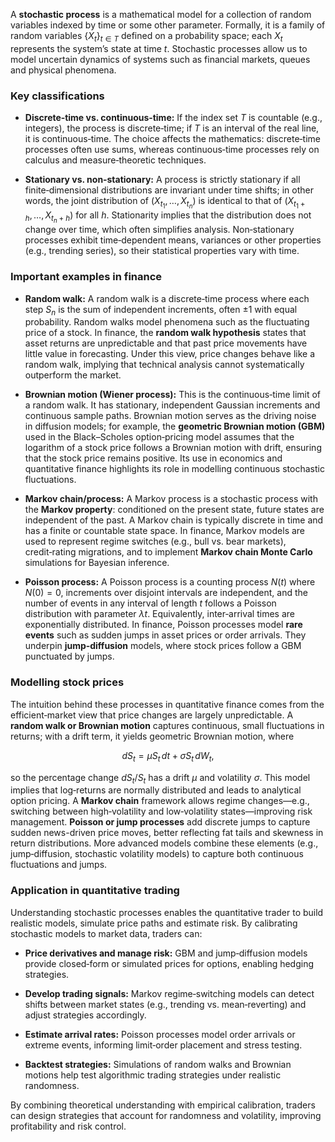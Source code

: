 A **stochastic process** is a mathematical model for a collection of random variables indexed by time or some other parameter.  Formally, it is a family of random variables $\{X_t\}_{t \in T}$ defined on a probability space; each $X_t$ represents the system’s state at time $t$.  Stochastic processes allow us to model uncertain dynamics of systems such as financial markets, queues and physical phenomena.

### Key classifications

* **Discrete‑time vs. continuous‑time:**  If the index set $T$ is countable (e.g., integers), the process is discrete‑time; if $T$ is an interval of the real line, it is continuous‑time.  The choice affects the mathematics: discrete‑time processes often use sums, whereas continuous‑time processes rely on calculus and measure‑theoretic techniques.

* **Stationary vs. non‑stationary:**  A process is strictly stationary if all finite‑dimensional distributions are invariant under time shifts; in other words, the joint distribution of $(X_{t_1}, \dots, X_{t_n})$ is identical to that of $(X_{t_1+h}, \dots, X_{t_n+h})$ for all $h$.  Stationarity implies that the distribution does not change over time, which often simplifies analysis.  Non‑stationary processes exhibit time‑dependent means, variances or other properties (e.g., trending series), so their statistical properties vary with time.

### Important examples in finance

* **Random walk:**  A random walk is a discrete‑time process where each step $S_n$ is the sum of independent increments, often ±1 with equal probability.  Random walks model phenomena such as the fluctuating price of a stock.  In finance, the **random walk hypothesis** states that asset returns are unpredictable and that past price movements have little value in forecasting.  Under this view, price changes behave like a random walk, implying that technical analysis cannot systematically outperform the market.

* **Brownian motion (Wiener process):**  This is the continuous‑time limit of a random walk.  It has stationary, independent Gaussian increments and continuous sample paths.  Brownian motion serves as the driving noise in diffusion models; for example, the **geometric Brownian motion (GBM)** used in the Black–Scholes option‑pricing model assumes that the logarithm of a stock price follows a Brownian motion with drift, ensuring that the stock price remains positive.  Its use in economics and quantitative finance highlights its role in modelling continuous stochastic fluctuations.

* **Markov chain/process:**  A Markov process is a stochastic process with the **Markov property**: conditioned on the present state, future states are independent of the past.  A Markov chain is typically discrete in time and has a finite or countable state space.  In finance, Markov models are used to represent regime switches (e.g., bull vs. bear markets), credit‑rating migrations, and to implement **Markov chain Monte Carlo** simulations for Bayesian inference.

* **Poisson process:**  A Poisson process is a counting process $N(t)$ where $N(0)=0$, increments over disjoint intervals are independent, and the number of events in any interval of length $t$ follows a Poisson distribution with parameter $\lambda t$.  Equivalently, inter‑arrival times are exponentially distributed.  In finance, Poisson processes model **rare events** such as sudden jumps in asset prices or order arrivals.  They underpin **jump‑diffusion** models, where stock prices follow a GBM punctuated by jumps.

### Modelling stock prices

The intuition behind these processes in quantitative finance comes from the efficient‑market view that price changes are largely unpredictable.  A **random walk or Brownian motion** captures continuous, small fluctuations in returns; with a drift term, it yields geometric Brownian motion, where

$$
dS_t = \mu S_t\,dt + \sigma S_t\,dW_t,
$$

so the percentage change $dS_t/S_t$ has a drift $\mu$ and volatility $\sigma$.  This model implies that log‑returns are normally distributed and leads to analytical option pricing.  A **Markov chain** framework allows regime changes—e.g., switching between high‑volatility and low‑volatility states—improving risk management.  **Poisson or jump processes** add discrete jumps to capture sudden news-driven price moves, better reflecting fat tails and skewness in return distributions.  More advanced models combine these elements (e.g., jump‑diffusion, stochastic volatility models) to capture both continuous fluctuations and jumps.

### Application in quantitative trading

Understanding stochastic processes enables the quantitative trader to build realistic models, simulate price paths and estimate risk.  By calibrating stochastic models to market data, traders can:

* **Price derivatives and manage risk:** GBM and jump‑diffusion models provide closed‑form or simulated prices for options, enabling hedging strategies.

* **Develop trading signals:** Markov regime‑switching models can detect shifts between market states (e.g., trending vs. mean‑reverting) and adjust strategies accordingly.

* **Estimate arrival rates:** Poisson processes model order arrivals or extreme events, informing limit‑order placement and stress testing.

* **Backtest strategies:** Simulations of random walks and Brownian motions help test algorithmic trading strategies under realistic randomness.

By combining theoretical understanding with empirical calibration, traders can design strategies that account for randomness and volatility, improving profitability and risk control.
